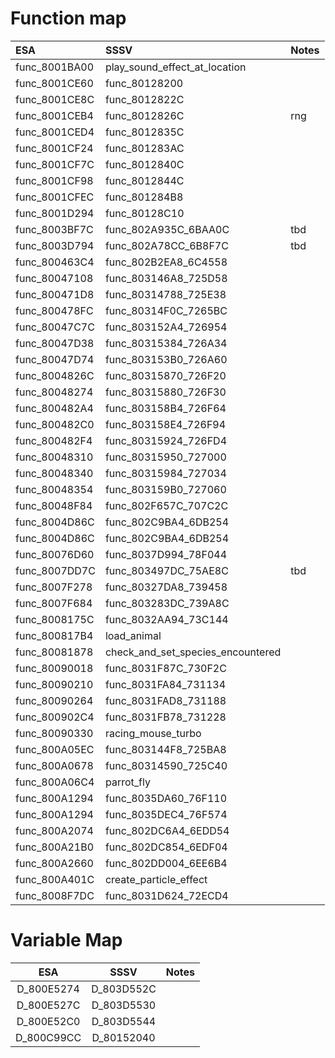 # Function map

| ESA           | SSSV                 | Notes  |
|:--------------| :--------------------|:-------|
| func_8001BA00 | play_sound_effect_at_location |
| func_8001CE60 | func_80128200 |
| func_8001CE8C | func_8012822C |
| func_8001CEB4 | func_8012826C | rng
| func_8001CED4 | func_8012835C |
| func_8001CF24 | func_801283AC |
| func_8001CF7C | func_8012840C |
| func_8001CF98 | func_8012844C |
| func_8001CFEC | func_801284B8 |
| func_8001D294 | func_80128C10 |
| func_8003BF7C | func_802A935C_6BAA0C | tbd
| func_8003D794 | func_802A78CC_6B8F7C | tbd
| func_800463C4 | func_802B2EA8_6C4558 |
| func_80047108 | func_803146A8_725D58 |
| func_800471D8 | func_80314788_725E38 |
| func_800478FC | func_80314F0C_7265BC |
| func_80047C7C | func_803152A4_726954 |
| func_80047D38 | func_80315384_726A34 |
| func_80047D74 | func_803153B0_726A60 |
| func_8004826C | func_80315870_726F20 |
| func_80048274 | func_80315880_726F30 |
| func_800482A4 | func_803158B4_726F64 |
| func_800482C0 | func_803158E4_726F94 |
| func_800482F4 | func_80315924_726FD4 |
| func_80048310 | func_80315950_727000 |
| func_80048340 | func_80315984_727034 |
| func_80048354 | func_803159B0_727060 |
| func_80048F84 | func_802F657C_707C2C |
| func_8004D86C | func_802C9BA4_6DB254 |
| func_8004D86C | func_802C9BA4_6DB254 |
| func_80076D60 | func_8037D994_78F044 |
| func_8007DD7C | func_803497DC_75AE8C | tbd
| func_8007F278 | func_80327DA8_739458 |
| func_8007F684 | func_803283DC_739A8C |
| func_8008175C | func_8032AA94_73C144 |
| func_800817B4 | load_animal          |
| func_80081878 | check_and_set_species_encountered |
| func_80090018 | func_8031F87C_730F2C |
| func_80090210 | func_8031FA84_731134 |
| func_80090264 | func_8031FAD8_731188 |
| func_800902C4 | func_8031FB78_731228 |
| func_80090330 | racing_mouse_turbo   |
| func_800A05EC | func_803144F8_725BA8 |
| func_800A0678 | func_80314590_725C40 |
| func_800A06C4 | parrot_fly |
| func_800A1294 | func_8035DA60_76F110 |
| func_800A1294 | func_8035DEC4_76F574 |
| func_800A2074 | func_802DC6A4_6EDD54 |
| func_800A21B0 | func_802DC854_6EDF04 |
| func_800A2660 | func_802DD004_6EE6B4 |
| func_800A401C | create_particle_effect |
| func_8008F7DC | func_8031D624_72ECD4 |

# Variable Map

| ESA        | SSSV       | Notes |
|:----------:|:----------:|:------|
| D_800E5274 | D_803D552C |
| D_800E527C | D_803D5530 |
| D_800E52C0 | D_803D5544 |
| D_800C99CC | D_80152040 |
